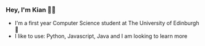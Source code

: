 ### Hey, I'm Kian 👋🏼
- I'm a first year Computer Science student at The University of Edinburgh 🏴󠁧󠁢󠁳󠁣󠁴󠁿
- I like to use: Python, Javascript, Java and I am looking to learn more

<!--
**Kian3/Kian3** is a ✨ _special_ ✨ repository because its `README.md` (this file) appears on your GitHub profile.

Here are some ideas to get you started:

- 🔭 I’m currently working on ...
- 🌱 I’m currently learning ...
- 👯 I’m looking to collaborate on ...
- 🤔 I’m looking for help with ...
- 💬 Ask me about ...
- 📫 How to reach me: ...
- 😄 Pronouns: ...
- ⚡ Fun fact: ...
-->
